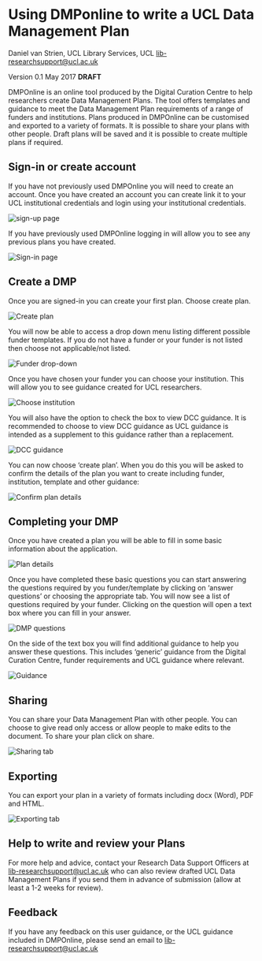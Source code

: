 # Using DMPonline to write a UCL Data Management Plan
Daniel van Strien, UCL Library Services, UCL
lib-researchsupport@ucl.ac.uk

Version 0.1 May 2017 **DRAFT**

DMPOnline is an online tool produced by the Digital Curation Centre to help researchers create Data Management Plans. 
The tool offers templates and guidance to meet the Data Management Plan requirements of a range of funders and institutions. Plans produced in DMPOnline can be customised and exported to a variety of formats. It is possible to share your plans with other people. Draft plans will be saved and it is possible to create multiple plans if required. 

## Sign-in or create account 
If you have not previously used DMPOnline you will need to create an account. Once you have created an account you can create link it to your UCL institutional credentials and login using your institutional credentials. 

 ![sign-up page](https://github.com/davanstrien/DMPonline-ucl/blob/master/signup_signin.JPG)  
 
 If you have previously used DMPOnline logging in will allow you to see any previous plans you have created. 

![Sign-in page](https://github.com/davanstrien/DMPonline-ucl/blob/master/DMP-sign-in-page.JPG)

## Create a DMP
Once you are signed-in you can create your first plan. Choose create plan. 

![Create plan](https://github.com/davanstrien/DMPonline-ucl/blob/master/DMP-create-plan.JPG)
 
You will now be able to access a drop down menu listing different possible funder templates. If you do not have a funder or your funder is not listed then choose not applicable/not listed.

![Funder drop-down](https://github.com/davanstrien/DMPonline-ucl/blob/master/DMP-choose-template.JPG) 

Once you have chosen your funder you can choose your institution. This will allow you to see guidance created for UCL researchers.  

![Choose institution](https://github.com/davanstrien/DMPonline-ucl/blob/master/DMP-choose-instituion.JPG)

You will also have the option to check the box to view DCC guidance. It is recommended to choose to view DCC guidance as UCL guidance is intended as a supplement to this guidance rather than a replacement. 

![DCC guidance](https://github.com/davanstrien/DMPonline-ucl/blob/master/DCC_guidance.JPG) 

You can now choose ‘create plan’. When you do this you will be asked to confirm the details of the plan you want to create including funder, institution, template and other guidance:

![Confirm plan details](https://github.com/davanstrien/DMPonline-ucl/blob/master/DMP-confirm-details.JPG)

## Completing your DMP
Once you have created a plan you will be able to fill in some basic information about the application. 

![Plan details](https://github.com/davanstrien/DMPonline-ucl/blob/master/DMP_plan_details.JPG)
 
Once you have completed these basic questions you can start answering the questions required by you funder/template by clicking on ‘answer questions’ or choosing the appropriate tab. You will now see a list of questions required by your funder. Clicking on the question will open a text box where you can fill in your answer.  

![DMP questions](https://github.com/davanstrien/DMPonline-ucl/blob/master/DMP_questions.JPG) 

On the side of the text box you will find additional guidance to help you answer these questions. This includes ‘generic’ guidance from the Digital Curation Centre, funder requirements and UCL guidance where relevant.

![Guidance](https://github.com/davanstrien/DMPonline-ucl/blob/master/DMP_guidance.JPG) 
 
## Sharing 
You can share your Data Management Plan with other people. You can choose to give read only access or allow people to make edits to the document. To share your plan click on share. 
 
![Sharing tab](https://github.com/davanstrien/DMPonline-ucl/blob/master/DMP-share.JPG) 

## Exporting 
You can export your plan in a variety of formats including docx (Word), PDF and HTML. 

![Exporting tab](https://github.com/davanstrien/DMPonline-ucl/blob/master/DMP-export.JPG) 
 
## Help to write and review your Plans

For more help and advice, contact your Research Data Support Officers at [lib-researchsupport@ucl.ac.uk]() who can also review drafted UCL Data Management Plans if you send them in advance of submission (allow at least a 1-2 weeks for review). 

## Feedback

If you have any feedback on this user guidance, or the UCL guidance included in DMPOnline, please send an email to [lib-researchsupport@ucl.ac.uk]()



